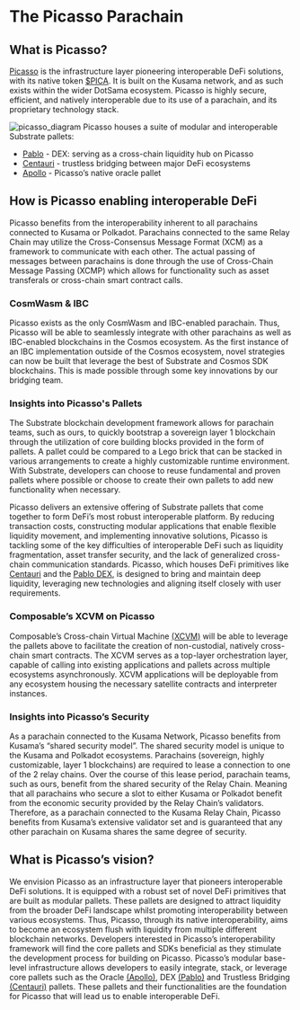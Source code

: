 # The Picasso Parachain 

## What is Picasso?

[Picasso] is the infrastructure layer pioneering interoperable DeFi solutions, with its native token [$PICA]. 
It is built on the Kusama network, and as such exists within the wider DotSama ecosystem. 
Picasso is highly secure, efficient, and natively interoperable due to its use of a parachain, 
and its proprietary technology stack.

[Picasso]: http://picasso.xyz
[$PICA]: ./picasso/tokenomics.md

![picasso_diagram](./picasso/picasso-diagram.png)
Picasso houses a suite of modular and interoperable Substrate pallets:

- [Pablo] - DEX: serving as a cross-chain liquidity hub on Picasso
- [Centauri] - trustless bridging between major DeFi ecosystems
- [Apollo] - Picasso’s native oracle pallet

[Pablo]: ../products/pablo-overview.md
[Centauri]: ../products/centauri-overview.md
[Apollo]: ../products/apollo-overview.md

## How is Picasso enabling interoperable DeFi

Picasso benefits from the interoperability inherent to all parachains connected to Kusama or Polkadot. 
Parachains connected to the same Relay Chain may utilize the Cross-Consensus Message Format 
(XCM) as a framework to communicate with each other. 
The actual passing of messages between parachains is done through the use of Cross-Chain Message Passing 
(XCMP) which allows for functionality such as asset transferals or cross-chain smart contract calls.

### CosmWasm & IBC

Picasso exists as the only CosmWasm and IBC-enabled parachain. 
Thus, Picasso will be able to seamlessly integrate with other parachains 
as well as IBC-enabled blockchains in the Cosmos ecosystem. 
As the first instance of an IBC implementation outside of the Cosmos ecosystem, 
novel strategies can now be built that leverage the best of Substrate and Cosmos SDK blockchains. 
This is made possible through some key innovations by our bridging team.

### Insights into Picasso's Pallets

The Substrate blockchain development framework allows for parachain teams, 
such as ours, to quickly bootstrap a sovereign layer 1 blockchain through the utilization of core building blocks 
provided in the form of pallets. 
A pallet could be compared to a Lego brick 
that can be stacked in various arrangements to create a highly customizable runtime environment. 
With Substrate, developers can choose to reuse fundamental and proven pallets where possible 
or choose to create their own pallets to add new functionality when necessary.

Picasso delivers an extensive offering of Substrate pallets 
that come together to form DeFi’s most robust interoperable platform.
By reducing transaction costs, constructing modular applications that enable flexible liquidity movement,
and implementing innovative solutions,
Picasso is tackling some of the key difficulties of interoperable DeFi such as liquidity fragmentation,
asset transfer security, and the lack of generalized cross-chain communication standards.
Picasso, which houses DeFi primitives like [Centauri] and the [Pablo DEX], is designed to bring and maintain deep 
liquidity, leveraging new technologies and aligning itself closely with user requirements.

[Pablo Dex]: ../products/pablo-overview.md

### Composable’s XCVM on Picasso

Composable’s Cross-chain Virtual Machine [(XCVM)] 
will be able to leverage the pallets above to facilitate the creation of non-custodial, 
natively cross-chain smart contracts.
The XCVM serves as a top-layer orchestration layer, 
capable of calling into existing applications and pallets across multiple ecosystems asynchronously. 
XCVM applications will be deployable from any ecosystem housing the necessary satellite contracts and interpreter instances. 

[(XCVM)]: https://docs.composable.finance/products/xcvm

### Insights into Picasso’s Security

As a parachain connected to the Kusama Network, Picasso benefits from Kusama’s “shared security model”. 
The shared security model is unique to the Kusama and Polkadot ecosystems. 
Parachains (sovereign, highly customizable, layer 1 blockchains) 
are required to lease a connection to one of the 2 relay chains.
Over the course of this lease period, parachain teams, 
such as ours, benefit from the shared security of the Relay Chain.
Meaning that all parachains who secure a slot to either Kusama or Polkadot benefit from the economic security 
provided by the Relay Chain’s validators. 
Therefore, as a parachain connected to the Kusama Relay Chain, 
Picasso benefits from Kusama’s extensive validator set and is guaranteed 
that any other parachain on Kusama shares the same degree of security.

## What is Picasso’s vision?

We envision Picasso as an infrastructure layer that pioneers interoperable DeFi solutions. 
It is equipped with a robust set of novel DeFi primitives that are built as modular pallets. 
These pallets are designed 
to attract liquidity from the broader DeFi landscape whilst promoting interoperability between various ecosystems. 
Thus, Picasso, through its native interoperability, 
aims to become an ecosystem flush with liquidity from multiple different blockchain networks.
Developers interested in Picasso’s interoperability framework will find the core pallets and SDKs beneficial 
as they stimulate the development process for building on Picasso. 
Picasso’s modular base-level infrastructure allows developers to easily integrate, stack, 
or leverage core pallets such as the Oracle [(Apollo)], 
DEX [(Pablo)] and Trustless Bridging [(Centauri)] pallets. 
These pallets and their functionalities are the foundation for Picasso that will lead us to enable interoperable DeFi.

[(Apollo)]: ../products/apollo-overview.md
[(Pablo)]: ../products/pablo-overview.md
[(Centauri)]: ../products/centauri-overview.md